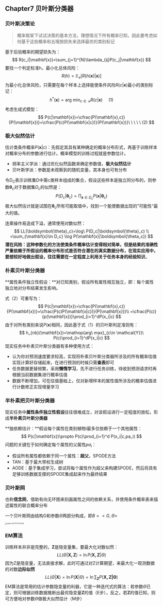 ## Chapter7 贝叶斯分类器

### 贝叶斯决策论

> 概率框架下试试决策的基本方法，理想情况下所有概率已知，因此要考虑如何基于这些概率和五哦按损失来选择最优的类别标记

基于后验概率的期望损失为：
$$
R(c_i|\mathbf{x})=\sum_{j=1}^{N}\lambda_{ij}P(c_j|\mathbf{x})
$$
要找一个判定标准h，最小化总体风险：
$$
R(h)=\mathbb{E}_x[R(h(\mathbf{x})|\mathbf{x})]
$$
为最小化总体风险，只需要在每个样本上选择能使条件风险$R(c|\mathbf{x})$最小的类别标记：
$$
h^*(\mathbf{x})=\mathop{arg\ min}_{c\in \mathcal{Y}}R(c|\mathbf{x})\ \ \ \ \ (1)
$$
考虑生成式模型：
$$
P(c|\mathbf{x})=\cfrac{P(\mathbf{x},c)}{P(\mathbf{x})}=\cfrac{P(c)P(\mathbf{x|c})}{P(\mathbf{x})}\ \ \ \ \ (2)
$$

### 极大似然估计

估计类条件概率$P(\mathbf{x}|c)$：先假定其具有某种确定的概率分布形式，再基于训练样本对概率分布的参数进行估计。概率模型的训练过程就是参数估计。

* 频率主义学派：通过优化似然函数来确定参数值，**极大似然估计**
* 贝叶斯学派：参数是未观察到的随机变量，其本身也可有分布

令$D_C$表示训练集D中第c类样本组成的集合，假设这些样本是独立同分布的，则参数$\boldsymbol{\theta}_c$对于数据集$D_c$的似然是：
$$
P(D_c|\boldsymbol{\theta}_c)=\prod_{\mathbf{x}\in D_c}P(\mathbf{x}|\boldsymbol{\theta}_c)
$$
极大似然估计就是试图在$\boldsymbol{\theta}_c$所有可能取值中，找到一个能使数据出现的”可能性“最大的值。

连乘操作易造成下溢，通常使用对数似然：
$$
LL(\boldsymbol{\theta}_c)=\log\ P(D_c|\boldsymbol{\theta}_c) \\
=\sum_{\mathbf{x}\in D_c} \log P(\mathbf{x}|\boldsymbol{\theta_c})
$$
**潜在风险：**这种参数化的方法使类条件概率估计变得相对简单，但是结果的准确性严重依赖于所假设的概率分布形式是否符合潜在的真实数据分布，在现实应用中，要想较好地做出假设，往往需要在一定程度上利用关于任务本身的**经验知识**。

### 朴素贝叶斯分类器

**属性条件独立性假设：**对已知类别，假设所有属性相互独立，即：每个属性独立地对分布结果发生影响。

式（2）可重写为：
$$
P(c|\mathbf{x})=\cfrac{P(\mathbf{x},c)}{P(\mathbf{x})}=\cfrac{P(c)P(\mathbf{x|c})}{P(\mathbf{x})}\\
=\cfrac{P(c)}{p(\mathbf{x})}\prod_{i=1}^dP(x_i|c)
$$
由于对所有类别来说$P(\mathbf{x})$相同，因此基于式（1）的贝叶斯判定准则有：
$$
h_{nb}(\mathbf{x})=\mathop{arg\ max}_{c\in \mathcal{Y}}\ P(c)\prod_{i=1}^dP(x_i|c)
$$
现实任务中朴素贝叶斯分类器有多种使用方式：

* 认为你对预测速度要求较高，实现将朴素贝叶斯分类器所涉及的所有概率估值实现计算好存储起来，在进行预测的时候只需**查表**即可
* 任务数据更替频繁，采用**懒惰学习**，先不进行任务训练，待收到预测请求时再根据当前数据集进行概率估值
* 数据不断增加，可在估值基础上，仅对新增样本的属性值所涉及的概率估值进行计数修正实现增量学习

### 半朴素把贝叶斯分类器

现实任务中**属性条件独立性假设**往往很难成立，对该假设进行一定程度的放松，形成**半朴素贝叶斯分类器**

**独依赖估计：**假设每个属性在类别植物i最多仅依赖于一个其他属性：
$$
P(c|\mathbf{x})\propto P(c)\prod_{i=1}^d P(x_i|c,pa_i)
$$
问题的关键在于如何确定每个属性的父属性$pa_i$：

* 假设所有属性都依赖于同一个属性：**超父**，SPODE方法
* TAN：基于最大带权生成树
* AODE：基于集成学习，尝试将每个属性作为超父来构建SPODE，然后将具有足够训练数据支撑的SPODE集成起来作为最终结果

### 贝叶斯网

也称**信念网**，借助有向无环图来刻画属性之间的依赖关系，并使用条件概率表来描述属性的联合概率分布

一个贝叶斯网由结构G和参数$\Theta$两部分构成，即$B=<G,\Theta>$

<img src="C:\Users\86156\AppData\Roaming\Typora\typora-user-images\image-20231117121114089.png" alt="image-20231117121114089" style="zoom: 33%;" />

### EM算法

训练样本并非是完整的，$\mathbf{Z}$是隐变量集，要最大化对数似然：
$$
LL(\Theta|\mathbf{X,Z})= \ln P(\mathbf{X,Z}|\Theta)
$$
因为Z是隐变量，无法直接求解，此时可通过对Z计算期望，来最大化一观测数据的对数**边际似然**
$$
LL(\Theta|\mathbf{X})=\ln P(\mathbf{X}|\Theta)=\ln \sum_{\mathbf{Z}}P(\mathbf{X,Z|\Theta})
$$
EM算法是常用的估计参数隐变量的利器，它是一种迭代式的算法：若参数$\Theta$已定，则可根据训练数据推断出最优隐变量$\mathbf{Z}$的值（E步），反之，若$\mathbf{Z}$的值已知，则可方便地对参数$\Theta$做极大似然估计（M步）